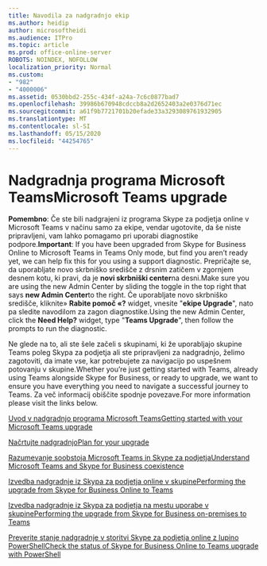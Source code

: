 ```yaml
---
title: Navodila za nadgradnjo ekip
ms.author: heidip
author: microsoftheidi
ms.audience: ITPro
ms.topic: article
ms.prod: office-online-server
ROBOTS: NOINDEX, NOFOLLOW
localization_priority: Normal
ms.custom:
- "982"
- "4000006"
ms.assetid: 0530bbd2-255c-434f-a24a-7c6c0877bad7
ms.openlocfilehash: 39986b670948cdccb8a2d2652403a2e0376d71ec
ms.sourcegitcommit: a61f9b7721701b20efade33a3293089761932905
ms.translationtype: MT
ms.contentlocale: sl-SI
ms.lasthandoff: 05/15/2020
ms.locfileid: "44254765"
---
```

# <a name="microsoft-teams-upgrade"></a><span data-ttu-id="d4b00-102">Nadgradnja programa Microsoft Teams</span><span class="sxs-lookup"><span data-stu-id="d4b00-102">Microsoft Teams upgrade</span></span>

<span data-ttu-id="d4b00-103">**Pomembno**: Če ste bili nadgrajeni iz programa Skype za podjetja online v Microsoft Teams v načinu samo za ekipe, vendar ugotovite, da še niste pripravljeni, vam lahko pomagamo pri uporabi diagnostike podpore.</span><span class="sxs-lookup"><span data-stu-id="d4b00-103">**Important**: If you have been upgraded from Skype for Business Online to Microsoft Teams in Teams Only mode, but find you aren’t ready yet, we can help fix this for you using a support diagnostic.</span></span> <span data-ttu-id="d4b00-104">Prepričajte se, da uporabljate novo skrbniško središče z drsnim zatičem v zgornjem desnem kotu, ki pravi, da je **novi skrbniški center**na desni.</span><span class="sxs-lookup"><span data-stu-id="d4b00-104">Make sure you are using the new Admin Center by sliding the toggle in the top right that says **new Admin Center**to the right.</span></span> <span data-ttu-id="d4b00-105">Če uporabljate novo skrbniško središče, kliknite» **Rabite pomoč «?** widget, vnesite "**ekipe Upgrade**", nato pa sledite navodilom za zagon diagnostike.</span><span class="sxs-lookup"><span data-stu-id="d4b00-105">Using the new Admin Center, click the **Need Help?** widget, type "**Teams Upgrade**", then follow the prompts to run the diagnostic.</span></span>

<span data-ttu-id="d4b00-106">Ne glede na to, ali ste šele začeli s skupinami, ki že uporabljajo skupine Teams poleg Skypa za podjetja ali ste pripravljeni za nadgradnjo, želimo zagotoviti, da imate vse, kar potrebujete za navigacijo po uspešnem potovanju v skupine.</span><span class="sxs-lookup"><span data-stu-id="d4b00-106">Whether you’re just getting started with Teams, already using Teams alongside Skype for Business, or ready to upgrade, we want to ensure you have everything you need to navigate a successful journey to Teams.</span></span> <span data-ttu-id="d4b00-107">Za več informacij obiščite spodnje povezave.</span><span class="sxs-lookup"><span data-stu-id="d4b00-107">For more information please visit the links below.</span></span>

[<span data-ttu-id="d4b00-108">Uvod v nadgradnjo programa Microsoft Teams</span><span class="sxs-lookup"><span data-stu-id="d4b00-108">Getting started with your Microsoft Teams upgrade</span></span>](https://docs.microsoft.com/MicrosoftTeams/upgrade-start-here)

[<span data-ttu-id="d4b00-109">Načrtujte nadgradnjo</span><span class="sxs-lookup"><span data-stu-id="d4b00-109">Plan for your upgrade</span></span>](https://docs.microsoft.com/MicrosoftTeams/upgrade-plan-journey)

[<span data-ttu-id="d4b00-110">Razumevanje soobstoja Microsoft Teams in Skype za podjetja</span><span class="sxs-lookup"><span data-stu-id="d4b00-110">Understand Microsoft Teams and Skype for Business coexistence</span></span>](https://docs.microsoft.com/MicrosoftTeams/teams-and-skypeforbusiness-coexistence-and-interoperability)

[<span data-ttu-id="d4b00-111">Izvedba nadgradnje iz Skypa za podjetja online v skupine</span><span class="sxs-lookup"><span data-stu-id="d4b00-111">Performing the upgrade from Skype for Business Online to Teams</span></span>](https://docs.microsoft.com/MicrosoftTeams/upgrade-to-teams-execute-skypeforbusinessonline)

[<span data-ttu-id="d4b00-112">Izvedba nadgradnje iz Skypa za podjetja na mestu uporabe v skupine</span><span class="sxs-lookup"><span data-stu-id="d4b00-112">Performing the upgrade from Skype for Business on-premises to Teams</span></span>](https://docs.microsoft.com/MicrosoftTeams/upgrade-to-teams-execute-skypeforbusinesshybridonprem)
 
[<span data-ttu-id="d4b00-113">Preverite stanje nadgradnje v storitvi Skype za podjetja online z lupino PowerShell</span><span class="sxs-lookup"><span data-stu-id="d4b00-113">Check the status of Skype for Business Online to Teams upgrade with PowerShell</span></span>](https://docs.microsoft.com/powershell/module/skype/get-csteamsupgradestatus?view=skype-ps)